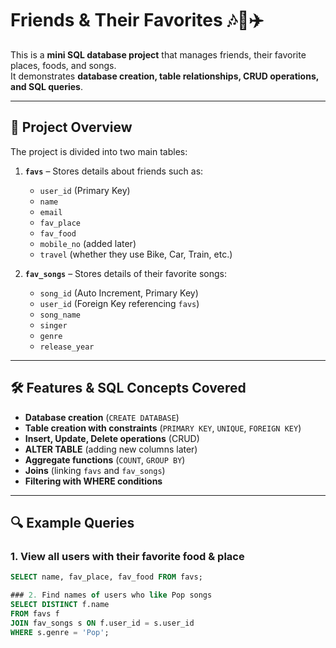 
# Friends & Their Favorites 🎶🍕✈️

This is a **mini SQL database project** that manages friends, their favorite places, foods, and songs.  
It demonstrates **database creation, table relationships, CRUD operations, and SQL queries**.

---

## 📌 Project Overview
The project is divided into two main tables:

1. **`favs`** – Stores details about friends such as:
   - `user_id` (Primary Key)
   - `name`
   - `email`
   - `fav_place`
   - `fav_food`
   - `mobile_no` (added later)
   - `travel` (whether they use Bike, Car, Train, etc.)

2. **`fav_songs`** – Stores details of their favorite songs:
   - `song_id` (Auto Increment, Primary Key)
   - `user_id` (Foreign Key referencing `favs`)
   - `song_name`
   - `singer`
   - `genre`
   - `release_year`

---

## 🛠️ Features & SQL Concepts Covered
- **Database creation** (`CREATE DATABASE`)
- **Table creation with constraints** (`PRIMARY KEY`, `UNIQUE`, `FOREIGN KEY`)
- **Insert, Update, Delete operations** (CRUD)
- **ALTER TABLE** (adding new columns later)
- **Aggregate functions** (`COUNT`, `GROUP BY`)
- **Joins** (linking `favs` and `fav_songs`)
- **Filtering with WHERE conditions**

---

## 🔍 Example Queries

### 1. View all users with their favorite food & place
```sql
SELECT name, fav_place, fav_food FROM favs;

### 2. Find names of users who like Pop songs
SELECT DISTINCT f.name
FROM favs f
JOIN fav_songs s ON f.user_id = s.user_id
WHERE s.genre = 'Pop';


